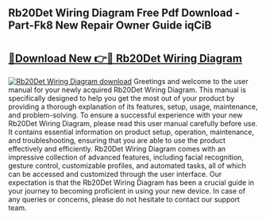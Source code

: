 ## Rb20Det Wiring Diagram Free Pdf Download - Part-Fk8 New Repair Owner Guide iqCiB

# <h2><a href="http://dfiuyj.blite.top/?on=Rb20Det+Wiring+Diagram">🔗Download New 👉🔴 Rb20Det Wiring Diagram</a></h2>

[![Rb20Det Wiring Diagram download](https://i.imgur.com/lujVjoI.png)](http://dfiuyj.blite.top/?on=Rb20Det+Wiring+Diagram)
Greetings and welcome to the user manual for your newly acquired Rb20Det Wiring Diagram. This manual is specifically designed to help you get the most out of your product by providing a thorough explanation of its features, setup, usage, maintenance, and problem-solving. To ensure a successful experience with your new Rb20Det Wiring Diagram, please read this user manual carefully before use. It contains essential information on product setup, operation, maintenance, and troubleshooting, ensuring that you are able to use the product effectively and efficiently. Rb20Det Wiring Diagram comes with an impressive collection of advanced features, including facial recognition, gesture control, customizable profiles, and automated tasks, all of which can be accessed and customized through the user interface. Our expectation is that the Rb20Det Wiring Diagram has been a crucial guide in your journey to becoming proficient in using your new device. In case of any queries or concerns, please do not hesitate to contact our support team.
